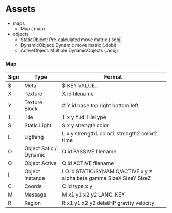 # Assets

- maps
  - Map (.map)
- objects
  - StaticObject: Pre-calculated move matrix (.sobj)
  - DynamicObject: Dynamic move matrix (.dobj)
  - ActiveObject: Multiple DynamicObjects (.aobj)
  
### Map

|Sign|Type|Format|
|---|---|---|
|$|Meta|$ KEY VALUE...|
|X|Texture|X id filename|
|Y|Texture Block|# Y id base top right bottom left|
|T|Tile|T x y Y.id TileType|
|S|Static Light|S x y strength color|
|L|Ligthing|L x y strength1 color1 strength2 color2 time|
|O|Object Satic / Dynamic|O id PASSIVE filename|
|O|Object Active|O id ACTIVE filename|
|I|Object Instance|I O.id STATIC/SYNAMIC/ACTIVE x y z alpha beta gamma SizeX SizeY SizeZ|
|C|Coords|C id type x y|
|M|Message|M x1 y1 x2 y2 LANG_KEY|
|R|Region|R x1 y1 x2 y2 delatHP gravity velocity|